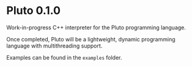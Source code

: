 # Pluto 0.1.0
Work-in-progress C++ interpreter for the Pluto programming language.

Once completed, Pluto will be a lightweight, dynamic programming language with multithreading support.

Examples can be found in the `examples` folder.